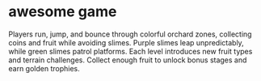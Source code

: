 # awesome game
Players run, jump, and bounce through colorful orchard zones, collecting coins and fruit while avoiding slimes. Purple slimes leap unpredictably, while green slimes patrol platforms. Each level introduces new fruit types and terrain challenges. Collect enough fruit to unlock bonus stages and earn golden trophies.
